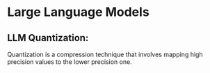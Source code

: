 # Large Language Models

## LLM Quantization:
Quantization is a compression technique that involves mapping high precision values to the lower precision one.